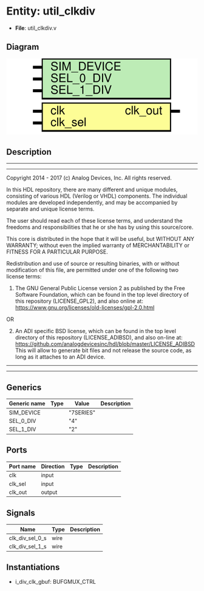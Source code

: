 # Entity: util_clkdiv

- **File**: util_clkdiv.v
## Diagram

![Diagram](util_clkdiv.svg "Diagram")
## Description

 ***************************************************************************
 ***************************************************************************
 Copyright 2014 - 2017 (c) Analog Devices, Inc. All rights reserved.

 In this HDL repository, there are many different and unique modules, consisting
 of various HDL (Verilog or VHDL) components. The individual modules are
 developed independently, and may be accompanied by separate and unique license
 terms.

 The user should read each of these license terms, and understand the
 freedoms and responsibilities that he or she has by using this source/core.

 This core is distributed in the hope that it will be useful, but WITHOUT ANY
 WARRANTY; without even the implied warranty of MERCHANTABILITY or FITNESS FOR
 A PARTICULAR PURPOSE.

 Redistribution and use of source or resulting binaries, with or without modification
 of this file, are permitted under one of the following two license terms:

   1. The GNU General Public License version 2 as published by the
      Free Software Foundation, which can be found in the top level directory
      of this repository (LICENSE_GPL2), and also online at:
      <https://www.gnu.org/licenses/old-licenses/gpl-2.0.html>

 OR

   2. An ADI specific BSD license, which can be found in the top level directory
      of this repository (LICENSE_ADIBSD), and also on-line at:
      https://github.com/analogdevicesinc/hdl/blob/master/LICENSE_ADIBSD
      This will allow to generate bit files and not release the source code,
      as long as it attaches to an ADI device.

 ***************************************************************************
 ***************************************************************************

## Generics

| Generic name | Type | Value     | Description |
| ------------ | ---- | --------- | ----------- |
| SIM_DEVICE   |      | "7SERIES" |             |
| SEL_0_DIV    |      | "4"       |             |
| SEL_1_DIV    |      | "2"       |             |
## Ports

| Port name | Direction | Type | Description |
| --------- | --------- | ---- | ----------- |
| clk       | input     |      |             |
| clk_sel   | input     |      |             |
| clk_out   | output    |      |             |
## Signals

| Name            | Type | Description |
| --------------- | ---- | ----------- |
| clk_div_sel_0_s | wire |             |
| clk_div_sel_1_s | wire |             |
## Instantiations

- i_div_clk_gbuf: BUFGMUX_CTRL
